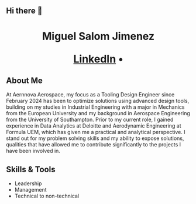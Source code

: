 ## Hi there 👋

<!--
**miguelsalom99/miguelsalom99** is a ✨ _special_ ✨ repository because its `README.md` (this file) appears on your GitHub profile.

Here are some ideas to get you started:

- 🔭 I’m currently working on ...
- 🌱 I’m currently learning ...
- 👯 I’m looking to collaborate on ...
- 🤔 I’m looking for help with ...
- 💬 Ask me about ...
- 📫 How to reach me: ...
- 😄 Pronouns: ...
- ⚡ Fun fact: ...
-->
<h1 align="center"> Miguel Salom Jimenez
<p align="center">
 <a href="[(https://www.linkedin.com/in/miguel-jaime-salom-jimenez/)]">LinkedIn</a> •
</p>

## About Me
At Aernnova Aerospace, my focus as a Tooling Design Engineer since February 2024 has been to optimize solutions using advanced design tools, building on my studies in Industrial Engineering with a major in Mechanics from the European University and my background in Aerospace Engineering from the University of Southampton. Prior to my current role, I gained experience in Data Analytics at Deloitte and Aerodynamic Engineering at Formula UEM, which has given me a practical and analytical perspective. I stand out for my problem solving skills and my ability to expose solutions, qualities that have allowed me to contribute significantly to the projects I have been involved in.

## Skills & Tools
- Leadership
- Management
- Technical to non-technical
